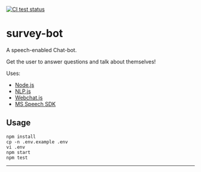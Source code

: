 
[![CI test status][gh-badge]][gh-link]

# survey-bot

A speech-enabled Chat-bot.

Get the user to answer questions and talk about themselves!

Uses:

* [Node.js][]
* [NLP.js][]
* [Webchat.js][]
* [MS Speech SDK][speech-sdk]

## Usage

```
npm install
cp -n .env.example .env
vi .env
npm start
npm test
```

---
<!-- © 2021 Nick Freear. -->

[node.js]: https://nodejs.org/
  "Node.js® is a JavaScript runtime built on Chrome's V8 JavaScript engine."
[nlp.js]: https://github.com/axa-group/nlp.js
  "'NLP.js' is a general natural language utility for Node.js"
[webchat.js]: https://github.com/microsoft/BotFramework-WebChat/releases/tag/v4.13.0
  "Bot Framework Web Chat Javascript component"
[speech-sdk]: https://github.com/microsoft/cognitive-services-speech-sdk-js
  "Microsoft Cognitive Services Speech SDK for JavaScript"
[speech-cdn]: https://jsdelivr.com/package/npm/microsoft-cognitiveservices-speech-sdk?path=distrib%2Fbrowser
[speech-raw]: https://aka.ms/csspeech/jsbrowserpackageraw
  "Via: github.com/Azure-Samples/cognitive-services-speech-sdk/.."

[gh-badge]: https://github.com/nfreear/survey-bot/actions/workflows/node.js.yml/badge.svg
[gh-link]: https://github.com/nfreear/survey-bot/actions "Test status ~ 'Node.js CI'"
